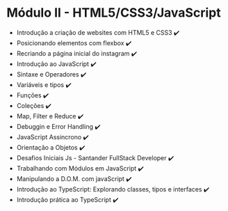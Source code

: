 # Módulo II - HTML5/CSS3/JavaScript

- Introdução a criação de websites com HTML5 e CSS3 :heavy_check_mark:
- Posicionando elementos com flexbox :heavy_check_mark:
- Recriando a página inicial do instagram :heavy_check_mark:
- Introdução ao JavaScript :heavy_check_mark:
- Sintaxe e Operadores :heavy_check_mark:
- Variáveis e tipos :heavy_check_mark:
- Funções :heavy_check_mark:
- Coleções :heavy_check_mark:
- Map, Filter e Reduce :heavy_check_mark:
- Debuggin e Error Handling :heavy_check_mark:
- JavaScript Assincrono :heavy_check_mark:
- Orientação a Objetos :heavy_check_mark:
- Desafios Iniciais Js - Santander FullStack Developer :heavy_check_mark:
- Trabalhando com Módulos em JavaScript :heavy_check_mark:
- Manipulando a D.O.M. com javaScript :heavy_check_mark:
- Introdução ao TypeScript: Explorando classes, tipos e interfaces :heavy_check_mark:
- Introdução prática ao TypeScript :heavy_check_mark:
